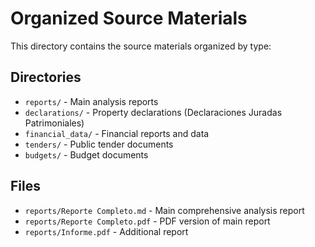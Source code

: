 # Organized Source Materials

This directory contains the source materials organized by type:

## Directories

- `reports/` - Main analysis reports
- `declarations/` - Property declarations (Declaraciones Juradas Patrimoniales)
- `financial_data/` - Financial reports and data
- `tenders/` - Public tender documents
- `budgets/` - Budget documents

## Files

- `reports/Reporte Completo.md` - Main comprehensive analysis report
- `reports/Reporte Completo.pdf` - PDF version of main report
- `reports/Informe.pdf` - Additional report

